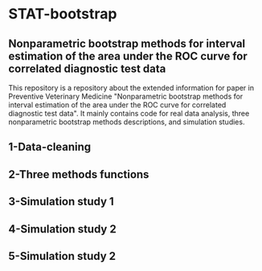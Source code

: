# STAT-bootstrap

## Nonparametric bootstrap methods for interval estimation of the area under the ROC curve for correlated diagnostic test data

This repository is a repository about the extended information for paper in Preventive Veterinary Medicine "Nonparametric bootstrap methods for interval estimation of the area under the ROC curve for correlated diagnostic test data". It mainly contains code for real data analysis, three nonparametric bootstrap methods descriptions, and simulation studies.


## 1-Data-cleaning


## 2-Three methods functions


## 3-Simulation study 1


## 4-Simulation study 2


## 5-Simulation study 2





